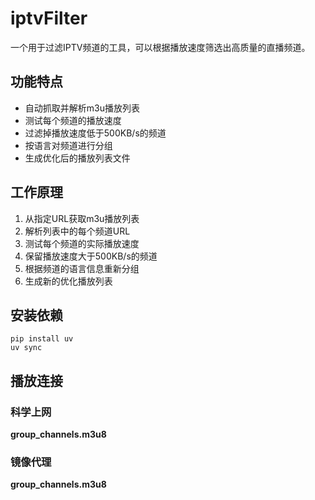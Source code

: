 # iptvFilter

一个用于过滤IPTV频道的工具，可以根据播放速度筛选出高质量的直播频道。

## 功能特点

- 自动抓取并解析m3u播放列表
- 测试每个频道的播放速度
- 过滤掉播放速度低于500KB/s的频道
- 按语言对频道进行分组
- 生成优化后的播放列表文件

## 工作原理

1. 从指定URL获取m3u播放列表
2. 解析列表中的每个频道URL
3. 测试每个频道的实际播放速度
4. 保留播放速度大于500KB/s的频道
5. 根据频道的语言信息重新分组
6. 生成新的优化播放列表

## 安装依赖
```
pip install uv
uv sync
```

## 播放连接

### 科学上网
**group_channels.m3u8**

### 镜像代理
**group_channels.m3u8**



